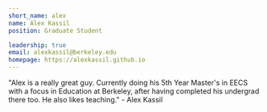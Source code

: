 ```yaml
---
short_name: alex
name: Alex Kassil
position: Graduate Student

leadership: true
email: alexkassil@berkeley.edu
homepage: https://alexkassil.github.io
---
```


"Alex is a really great guy. Currently doing his 5th Year Master's in EECS with
a focus in Education at Berkeley, after having completed his undergrad there
too. He also likes teaching." - Alex Kassil
